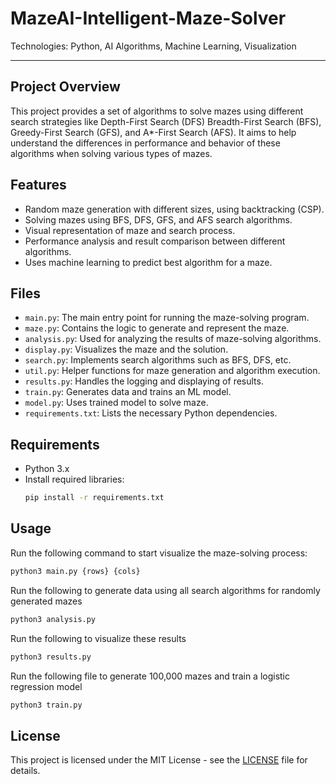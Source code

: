 # MazeAI-Intelligent-Maze-Solver
Technologies: Python, AI Algorithms, Machine Learning, Visualization 
- - - 

## Project Overview
This project provides a set of algorithms to solve mazes using different search strategies like Depth-First Search (DFS) Breadth-First Search (BFS), Greedy-First Search (GFS), and A*-First Search (AFS). It aims to help understand the differences in performance and behavior of these algorithms when solving various types of mazes.

## Features
- Random maze generation with different sizes, using backtracking (CSP).
- Solving mazes using BFS, DFS, GFS, and AFS search algorithms.
- Visual representation of maze and search process.
- Performance analysis and result comparison between different algorithms.
- Uses machine learning to predict best algorithm for a maze.

## Files
- `main.py`: The main entry point for running the maze-solving program.
- `maze.py`: Contains the logic to generate and represent the maze.
- `analysis.py`: Used for analyzing the results of maze-solving algorithms.
- `display.py`: Visualizes the maze and the solution.
- `search.py`: Implements search algorithms such as BFS, DFS, etc.
- `util.py`: Helper functions for maze generation and algorithm execution.
- `results.py`: Handles the logging and displaying of results.
- `train.py`: Generates data and trains an ML model.
- `model.py`: Uses trained model to solve maze.
- `requirements.txt`: Lists the necessary Python dependencies.

## Requirements
- Python 3.x
- Install required libraries:
  ```bash
  pip install -r requirements.txt
  ```

## Usage
Run the following command to start visualize the maze-solving process:
```bash
python3 main.py {rows} {cols}
```

Run the following to generate data using all search algorithms for randomly generated mazes
```bash
python3 analysis.py
```
Run the following to visualize these results
```bash
python3 results.py
```

Run the following file to generate 100,000 mazes and train a logistic regression model
```bash
python3 train.py
```

## License
This project is licensed under the MIT License - see the [LICENSE](LICENSE) file for details.
